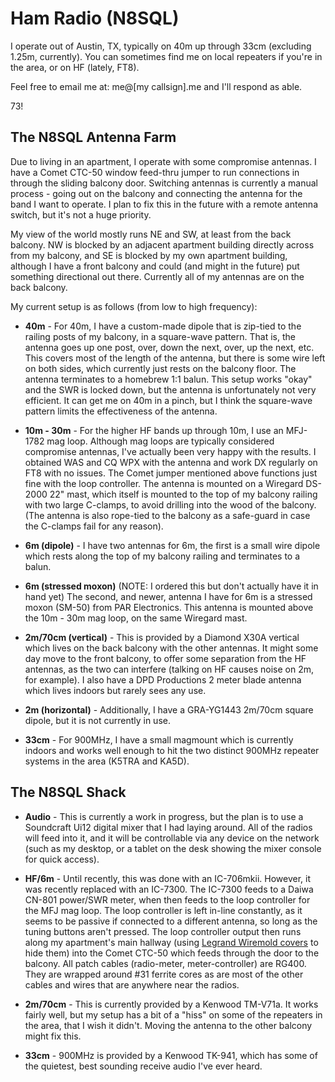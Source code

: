 # Ham Radio (N8SQL)

I operate out of Austin, TX, typically on 40m up through 33cm (excluding 1.25m,
currently). You can sometimes find me on local repeaters if you're in the area,
or on HF (lately, FT8).

Feel free to email me at: me@[my callsign].me and I'll respond as able.

73!


## The N8SQL Antenna Farm

Due to living in an apartment, I operate with some compromise
antennas. I have a Comet CTC-50 window feed-thru jumper to run
connections in through the sliding balcony door. Switching antennas is
currently a manual process - going out on the balcony and connecting
the antenna for the band I want to operate. I plan to fix this in the
future with a remote antenna switch, but it's not a huge priority.

My view of the world mostly runs NE and SW, at least from the back
balcony. NW is blocked by an adjacent apartment building directly
across from my balcony, and SE is blocked by my own apartment
building, although I have a front balcony and could (and might in the
future) put something directional out there. Currently all of my
antennas are on the back balcony.

My current setup is as follows (from low to high frequency):

* **40m** - For 40m, I have a custom-made dipole that is zip-tied to
  the railing posts of my balcony, in a square-wave pattern. That is,
  the antenna goes up one post, over, down the next, over, up the
  next, etc. This covers most of the length of the antenna, but there
  is some wire left on both sides, which currently just rests on the
  balcony floor. The antenna terminates to a homebrew 1:1 balun. This
  setup works "okay" and the SWR is locked down, but the antenna is
  unfortunately not very efficient. It can get me on 40m in a pinch,
  but I think the square-wave pattern limits the effectiveness of the
  antenna.

* **10m - 30m** - For the higher HF bands up through 10m, I use an
  MFJ-1782 mag loop. Although mag loops are typically considered
  compromise antennas, I've actually been very happy with the
  results. I obtained WAS and CQ WPX with the antenna and work DX
  regularly on FT8 with no issues. The Comet jumper mentioned above
  functions just fine with the loop controller. The antenna is mounted
  on a Wiregard DS-2000 22" mast, which itself is mounted to the top
  of my balcony railing with two large C-clamps, to avoid drilling
  into the wood of the balcony. (The antenna is also rope-tied to the
  balcony as a safe-guard in case the C-clamps fail for any reason).

* **6m (dipole)** - I have two antennas for 6m, the first is a small
  wire dipole which rests along the top of my balcony railing and
  terminates to a balun.

* **6m (stressed moxon)** (NOTE: I ordered this but don't actually
  have it in hand yet) The second, and newer, antenna I have for 6m
  is a stressed moxon (SM-50) from PAR Electronics. This antenna is
  mounted above the 10m - 30m mag loop, on the same Wiregard mast.

* **2m/70cm (vertical)** - This is provided by a Diamond X30A vertical
  which lives on the back balcony with the other antennas. It might
  some day move to the front balcony, to offer some separation from
  the HF antennas, as the two can interfere (talking on HF causes
  noise on 2m, for example). I also have a DPD Productions 2 meter
  blade antenna which lives indoors but rarely sees any use.

* **2m (horizontal)** - Additionally, I have a GRA-YG1443 2m/70cm
  square dipole, but it is not currently in use.

* **33cm** - For 900MHz, I have a small magmount which is currently indoors and
  works well enough to hit the two distinct 900MHz repeater systems in the area
  (K5TRA and KA5D).

## The N8SQL Shack

* **Audio** - This is currently a work in progress, but the plan is to use a
  Soundcraft Ui12 digital mixer that I had laying around. All of the radios will
  feed into it, and it will be controllable via any device on the network (such
  as my desktop, or a tablet on the desk showing the mixer console for quick
  access).

* **HF/6m** - Until recently, this was done with an IC-706mkii. However, it was
  recently replaced with an IC-7300. The IC-7300 feeds to a Daiwa CN-801
  power/SWR meter, when then feeds to the loop controller for the MFJ mag loop.
  The loop controller is left in-line constantly, as it seems to be passive if
  connected to a different antenna, so long as the tuning buttons aren't
  pressed. The loop controller output then runs along my apartment's main
  hallway (using
  [Legrand Wiremold covers](https://www.amazon.com/gp/product/B0015EDVVU/) to
  hide them) into the Comet CTC-50 which feeds through the door to the balcony.
  All patch cables (radio-meter, meter-controller) are RG400. They are wrapped
  around #31 ferrite cores as are most of the other cables and wires that are
  anywhere near the radios.

* **2m/70cm** - This is currently provided by a Kenwood TM-V71a. It works fairly
  well, but my setup has a bit of a "hiss" on some of the repeaters in the area,
  that I wish it didn't. Moving the antenna to the other balcony might fix
  this.

* **33cm** - 900MHz is provided by a Kenwood TK-941, which has some of the
  quietest, best sounding receive audio I've ever heard.
